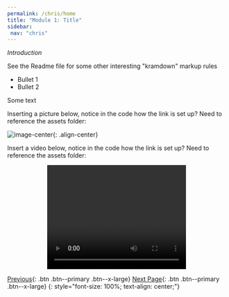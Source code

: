 ```yaml
---
permalink: /chris/home
title: "Module 1: Title"
sidebar: 
 nav: "chris"
---
```


*Introduction*

See the Readme file for some other interesting "kramdown" markup rules

* Bullet 1
* Bullet 2

Some text

Inserting a picture below, notice in the code how the link is set up? Need to reference the assets folder:  

![image-center](../assets/images/motifs_norm_graph.png){: .align-center}

Insert a video below, notice in the code how the link is set up? Need to reference the assets folder: 

<div style="text-align:center">
	<video width="320" height="240" controls>
	  <source type="video/mp4" src="../assets/random_walk_1.mp4">
	</video>
</div>

[Previous](#){: .btn .btn--primary .btn--x-large} [Next Page](page1){: .btn .btn--primary .btn--x-large}
{: style="font-size: 100%; text-align: center;"}



